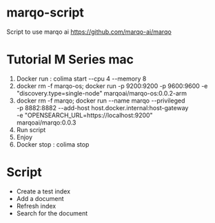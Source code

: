# marqo-script
Script to use marqo ai https://github.com/marqo-ai/marqo


# Tutorial M Series mac
1. Docker run : colima start --cpu 4 --memory 8
2. docker rm -f marqo-os; docker run -p 9200:9200 -p 9600:9600 -e "discovery.type=single-node" marqoai/marqo-os:0.0.2-arm
3. docker rm -f marqo; docker run --name marqo --privileged \
   -p 8882:8882 --add-host host.docker.internal:host-gateway \
   -e "OPENSEARCH_URL=https://localhost:9200" \
   marqoai/marqo:0.0.3
4. Run script
5. Enjoy
6. Docker stop : colima stop

# Script
- Create a test index
- Add a document
- Refresh index
- Search for the document